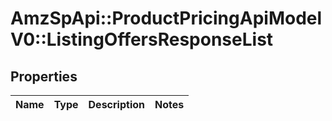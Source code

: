# AmzSpApi::ProductPricingApiModelV0::ListingOffersResponseList

## Properties
Name | Type | Description | Notes
------------ | ------------- | ------------- | -------------

